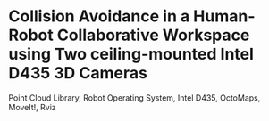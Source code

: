 # Collision Avoidance in a Human-Robot Collaborative Workspace using Two ceiling-mounted Intel D435 3D Cameras
Point Cloud Library, Robot Operating System, Intel D435, OctoMaps, MoveIt!, Rviz